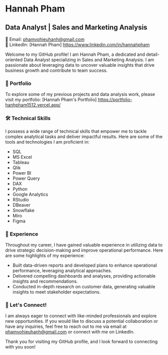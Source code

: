 # Hannah Pham

## Data Analyst | Sales and Marketing Analysis

📧 Email: phamvohieuhanh@gmail.com  
💼 LinkedIn: [Hannah Pham] https://www.linkedin.com/in/hannahpham

Welcome to my GitHub profile! I am Hannah Pham, a dedicated and detail-oriented Data Analyst specializing in Sales and Marketing Analysis. I am passionate about leveraging data to uncover valuable insights that drive business growth and contribute to team success.

### 🔗 Portfolio

To explore some of my previous projects and data analysis work, please visit my portfolio: [Hannah Pham's Portfolio] https://portfolio-hanhpham1512.vercel.app/
### 🛠 Technical Skills

I possess a wide range of technical skills that empower me to tackle complex analytical tasks and deliver impactful results. Here are some of the tools and technologies I am proficient in:

- SQL
- MS Excel
- Tableau
- Qlik
- Power BI
- Power Query
- DAX
- Python
- Google Analytics
- RStudio
- DBeaver
- Snowflake
- Miro
- Figma

### 💼 Experience

Throughout my career, I have gained valuable experience in utilizing data to drive strategic decision-making and improve operational performance. Here are some highlights of my experience:

- Built data-driven reports and developed plans to enhance operational performance, leveraging analytical approaches.
- Delivered compelling dashboards and analyses, providing actionable insights and recommendations.
- Conducted in-depth research on customer data, generating valuable insights to meet stakeholder expectations.

### 🤝 Let's Connect!

I am always eager to connect with like-minded professionals and explore new opportunities. If you would like to discuss a potential collaboration or have any inquiries, feel free to reach out to me via email at phamvohieuhanh@gmail.com or connect with me on LinkedIn.

Thank you for visiting my GitHub profile, and I look forward to connecting with you soon!
